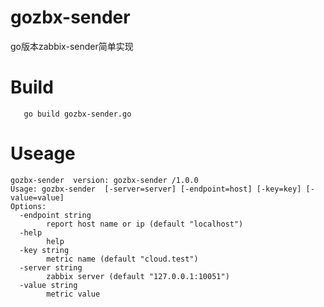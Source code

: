 # gozbx-sender
go版本zabbix-sender简单实现

# Build 
```shell
   go build gozbx-sender.go
```

# Useage
```shell
gozbx-sender  version: gozbx-sender /1.0.0
Usage: gozbx-sender  [-server=server] [-endpoint=host] [-key=key] [-value=value]
Options:
  -endpoint string
        report host name or ip (default "localhost")
  -help
        help
  -key string
        metric name (default "cloud.test")
  -server string
        zabbix server (default "127.0.0.1:10051")
  -value string
        metric value
```
        
 
